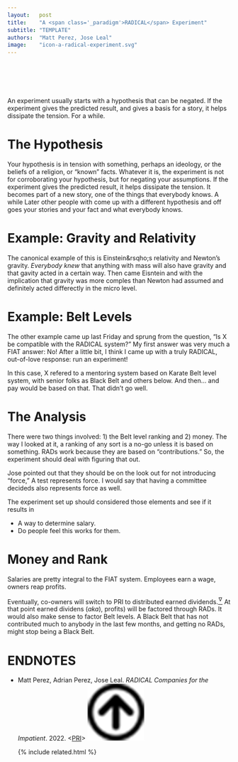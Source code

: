 ```yaml
---
layout:   post
title:    "A <span class='_paradigm'>RADICAL</span> Experiment"
subtitle: "TEMPLATE"
authors:  "Matt Perez, Jose Leal"
image:    "icon-a-radical-experiment.svg"
---
```


<div style="display:none;">
 <p>An experiment usually starts with a hypothesis that can be negated. If the experiment gives the predicted result, and gives a basis for a story, it helps dissipate the tension. For a while.</p>
</div>

<h1>&nbsp;</h1>
 <p>An experiment usually starts with a hypothesis that can be negated. If the experiment gives the predicted result, and gives a basis for a story, it helps dissipate the tension. For a while.</p>

<h1>The Hypothesis</h1>
 <p>Your hypothesis is in tension with something, perhaps an ideology, or the beliefs of a religion, or &ldquo;known&rdquo; facts. Whatever it is, the experiment is not for corroborating your hypothesis, but for negating your assumptions. If the experiment gives the predicted result, it helps dissipate the tension. It becomes part of a new story, one of the things that <span class="_quotespan">everybody knows.</span> A while Later other people with come up with a different hypothesis and off goes your stories and your fact and what <span class="_quotespan">everybody knows.</span></p>

<h1>Example: Gravity and Relativity</h1>
 <p>The canonical example of this is Einstein&rsqho;s relativity and Newton&rsquo;s gravity. <em>Everybody knew</em> that anything with mass will also have gravity and that gavity acted in a certain way. Then came Eisntein and with the implication that gravity was more comples than Newton had assumed and definitely acted differectly in the micro level.</p>

<h1>Example: Belt Levels</h1>
 <p>The other example came up last Friday and sprung from the question, &ldquo;Is X be compatible with the <span class='_paradigm'>RADICAL</span> system?&rdquo; My first answer was very much a <span class='_paradigm'>FIAT</span> answer: <span class="_quotespan">No!</span> After a little bit, I think I came up with a truly <span class='_paradigm'>RADICAL</span>, out-of-love response: <span class="_quotespan">run an experiment!</span></p>
 <p>In this case, X refered to a mentoring system based on Karate Belt level system, with senior folks as Black Belt and others below. And then&hellip; <span class="_quotespan">and pay would be based on that.</span> That didn&rsquo;t go well.</p>

<h1>The Analysis</h1>
 <p>There were two things involved: 1) the Belt level ranking and 2) money. The way I looked at it, a ranking of any sort is a no-go unless it is based on something. <span class='_paradigm'>RAD</span>s work because they are based on &ldquo;contributions.&rdquo; So, the experiment should deal with figuring that out.</p>
 <p>Jose pointed out that they should be on the look out for not introducing &ldquo;force,&rdquo; <span class="_quotespan">A test represents force.</span> I would say that having a committee decideds also represents force as well.</p>
 <p>The experiment set up should considered those elements and see if it results in</p>
  <ul>
   <li>A way to determine salary.</li>
   <li>Do people feel this works for them.</li>
  </ul>

<h1>Money and Rank</h1>
 <p>Salaries are pretty integral to the <span class="_paradigm">FIAT</span> system. Employees earn a wage, owners reap profits.</p>
 <p>Eventually, co-owners will switch to PRI to distributed earned dividends.<a href="#en01"><sup id="bm01">&hairsp;&nabla;&hairsp;</sup></a> At that point earned dividens (<em>aka</em>), profits) will be factored through <span class="_paradigm">RAD</span>s. It would also make sense to factor Belt levels. A Black Belt that has not contributed much to anybody in the last few months, and getting no <span class="_paradigm">RAD</span>s, might stop being a Black Belt.</p>
 <p>

<h1 class="_section">ENDNOTES</h1>
 <ul>
  <li id="en01">
   <p class="_list-item">
    Matt Perez, Adrian Perez, Jose Leal.
    <em><span class="_paradigm">RADICAL</span> Companies for the Impatient</em>.
    2022.
    &lt;<a href="radicacompanies.com/2022/05/03/radical-companies-for-the-impatient" target="_blank">PRI</a>&gt;
    <a class="_uparrow" href="#bm01"><img src="/assets/img/arrow-up-icon.png"></a>
   </p>
  </li>

{% include related.html %}